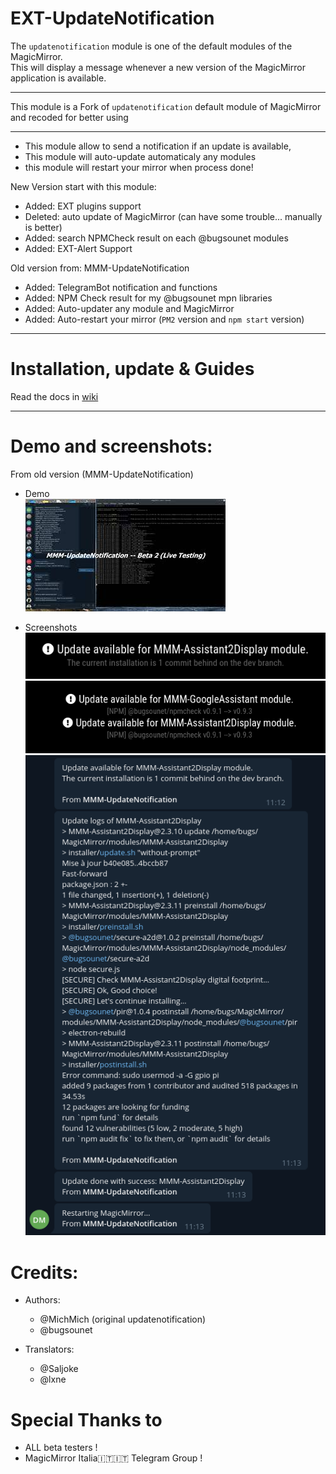 # EXT-UpdateNotification

The `updatenotification` module is one of the default modules of the MagicMirror.<br>
This will display a message whenever a new version of the MagicMirror application is available.

---
This module is a Fork of `updatenotification` default module of MagicMirror and recoded for better using

---

 * This module allow to send a notification if an update is available,
 * This module will auto-update automaticaly any modules
 * this module will restart your mirror when process done!

New Version start with this module:
* Added: EXT plugins support
* Deleted: auto update of MagicMirror (can have some trouble... manually is better)
* Added: search NPMCheck result on each @bugsounet modules
* Added: EXT-Alert Support

Old version from: MMM-UpdateNotification
* Added: TelegramBot notification and functions
* Added: NPM Check result for my @bugsounet mpn libraries
* Added: Auto-updater any module and MagicMirror
* Added: Auto-restart your mirror (`PM2` version and `npm start` version)

---
# Installation, update & Guides
Read the docs in [wiki](https://wiki.bugsounet.fr/EXT-UpdateNotification)<br>

---
# Demo and screenshots:
From old version (MMM-UpdateNotification)
- Demo<br>
[![](https://raw.githubusercontent.com/bugsounet/MMM-UpdateNotification/dev/shoot/video.jpg)](https://www.youtube.com/watch?v=ip0wGeLl-7s)

- Screenshots<br>
![](https://raw.githubusercontent.com/bugsounet/MMM-UpdateNotification/dev/shoot/shot3.png)
![](https://raw.githubusercontent.com/bugsounet/MMM-UpdateNotification/dev/shoot/shot1.png)
![](https://raw.githubusercontent.com/bugsounet/MMM-UpdateNotification/dev/shoot/shot2.png)

# Credits:
  - Authors:
    - @MichMich (original updatenotification)
    - @bugsounet

  - Translators:
    - @Saljoke
    - @lxne

 # Special Thanks to
  - ALL beta testers !
  - MagicMirror Italia🇮🇹🇮🇹 Telegram Group !
